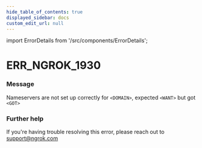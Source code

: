 ```yaml
---
hide_table_of_contents: true
displayed_sidebar: docs
custom_edit_url: null
---
```


import ErrorDetails from '/src/components/ErrorDetails';

# ERR_NGROK_1930

### Message
Nameservers are not set up correctly for `<DOMAIN>`, expected `<WANT>` but got `<GOT>`

### Further help
If you're having trouble resolving this error, please reach out to [support@ngrok.com](mailto:support@ngrok.com?subject=Help%20with%20ERR_NGROK_1930)

<ErrorDetails error='err_ngrok_1930' />
